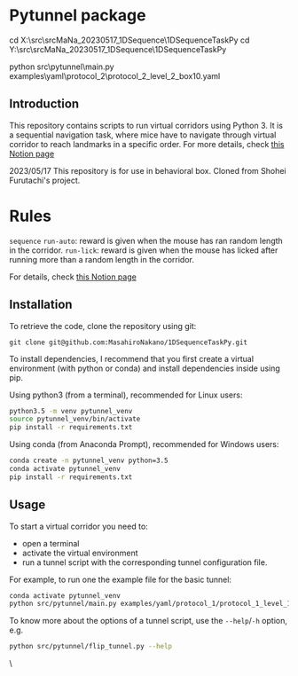 # Pytunnel package
cd X:\src\srcMaNa_20230517_1DSequence\1DSequenceTaskPy
cd Y:\src\srcMaNa_20230517_1DSequence\1DSequenceTaskPy

python src\pytunnel\main.py examples\yaml\protocol_2\protocol_2_level_2_box10.yaml

## Introduction

This repository contains scripts to run virtual corridors using Python 3. It is a sequential navigation task, where mice have to navigate through virtual corridor to reach landmarks in a specific order.
For more details, check [this Notion page](https://polyester-hound-854.notion.site/task-detail-c25802c77d3243f28e957619c238a80c?pvs=4)

2023/05/17
This repository is for use in behavioral box.
Cloned from Shohei Furutachi's project.

# Rules
`sequence`
`run-auto`: reward is given when the mouse has ran random length in the corridor.
`run-lick`: reward is given when the mouse has licked after running more than a random length in the corridor.

For details, check [this Notion page](https://polyester-hound-854.notion.site/task-detail-c25802c77d3243f28e957619c238a80c?pvs=4)

## Installation

To retrieve the code, clone the repository using git:
```
git clone git@github.com:MasahiroNakano/1DSequenceTaskPy.git
```

To install dependencies, I recommend that you first create a virtual
environment (with python or conda) and install dependencies inside using pip.

Using python3 (from a terminal), recommended for Linux users:
```bash
python3.5 -m venv pytunnel_venv
source pytunnel_venv/bin/activate
pip install -r requirements.txt
```

Using conda (from Anaconda Prompt), recommended for Windows users:
```bash
conda create -n pytunnel_venv python=3.5
conda activate pytunnel_venv
pip install -r requirements.txt
```


## Usage

To start a virtual corridor you need to:
- open a terminal
- activate the virtual environment
- run a tunnel script with the corresponding tunnel configuration file.

For example, to run one the example file for the basic tunnel:
```bash
conda activate pytunnel_venv
python src/pytunnel/main.py examples/yaml/protocol_1/protocol_1_level_1.yaml'
```

To know more about the options of a tunnel script, use the `--help`/`-h` option, e.g.
```bash
python src/pytunnel/flip_tunnel.py --help
```
\